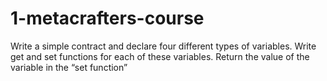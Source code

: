 # 1-metacrafters-course
Write a simple contract and declare four different types of variables. Write get and set functions for each of these variables. Return the value of the variable in the “set function”
